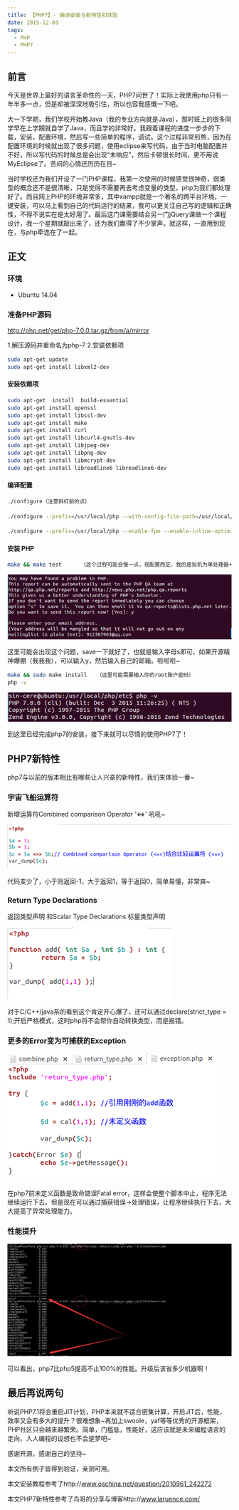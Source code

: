 ```yaml
---
title: 【PHP7】- 编译安装与新特性初体验
date: 2015-12-03
tags: 
  - PHP
  - PHP7
---
```


## 前言

今天是世界上最好的语言革命性的一天，PHP7问世了！实际上我使用php只有一年半多一点，但是却被深深地吸引住，所以也容我感慨一下吧。

大一下学期，我们学校开始教Java（我的专业方向就是Java），那时班上的很多同学早在上学期就自学了Java，而且学的非常好。我跟着课程的进度一步步的下载，安装，配置环境，然后写一些简单的程序，调试。这个过程非常煎熬，因为在配置环境的时候就出现了很多问题，使用eclipse来写代码，由于当时电脑配置并不好，所以写代码的时候总是会出现“未响应”，然后卡顿很长时间，更不用说MyEclipse了。苦闷的心情还历历在目~

当时学校还为我们开设了一门PHP课程，我第一次使用的时候感觉很神奇，弱类型的概念还不是很清晰，只是觉得不需要再去考虑变量的类型，php为我们都处理好了。而且网上PHP的环境非常多，其中xampp就是一个著名的跨平台环境，一键安装，可以马上看到自己的代码运行的结果，我可以更关注自己写的逻辑和正确性，不得不说实在是太好用了。最后这门课需要结合另一门jQuery课做一个课程设计，我一个星期就敲出来了，还为我们赢得了不少掌声。就这样，一直用到现在，与php牵连在了一起。

## 正文

### 环境
    
- Ubuntu 14.04

### 准备PHP源码

http://php.net/get/php-7.0.0.tar.gz/from/a/mirror

1.解压源码并重命名为php-7
2.安装依赖项

```bash
sudo apt-get update
sudo apt-get install libxml2-dev
```

#### 安装依赖项

```bash
sudo apt-get  install  build-essential
sudo apt-get install openssl 
sudo apt-get install libssl-dev 
sudo apt-get install make
sudo apt-get install curl
sudo apt-get install libcurl4-gnutls-dev
sudo apt-get install libjpeg-dev
sudo apt-get install libpng-dev
sudo apt-get install libmcrypt-dev
sudo apt-get install libreadline6 libreadline6-dev
```

#### 编译配置

```bash
./configure（注意斜杠前的点）

./configure --prefix=/usr/local/php --with-config-file-path=/usr/local/php/etc --enable-fpm --with-fpm-user=www --with-fpm-group=www --with-mysqli --with-pdo-mysql --with-iconv-dir --with-freetype-dir --with-jpeg-dir --with-png-dir --with-zlib --with-libxml-dir=/usr --enable-xml --disable-rpath --enable-bcmath --enable-shmop --enable-sysvsem --enable-inline-optimization --with-curl --enable-mbregex --enable-mbstring --with-mcrypt --enable-ftp --with-gd --enable-gd-native-ttf --with-openssl --with-mhash --enable-pcntl --enable-sockets --with-xmlrpc --enable-zip --enable-soap --without-pear --with-gettext --disable-fileinfo --enable-maintainer-zts  

./configure --prefix=/usr/local/php --enable-fpm --enable-inline-optimization --disable-debug --disable-rpath --enable-shared --enable-opcache  --with-mysql --with-mysqli --with-mysql-sock  --enable-pdo --with-pdo-mysql --with-gettext --enable-mbstring --with-iconv --with-mcrypt --with-mhash --with-openssl --enable-bcmath --enable-soap --with-libxml-dir --enable-pcntl --enable-shmop --enable-sysvmsg --enable-sysvsem --enable-sysvshm --enable-sockets --with-curl --with-zlib --enable-zip --enable-bz2 --with-readline --without-sqlite3 --without-pdo-sqlite --with-pear --with-libdir=/lib/x86_64-linux-gnu --with-gd --with-jpeg-dir=/usr/lib --enable-gd-native-ttf --enable-xml
```

#### 安装 PHP

```bash
make && make test      （这个过程可能会慢一点，视配置而定，我的虚拟机为单处理器+2G内存）
```

![](/images/20151203232056485.jpg)

这里可能会出现这个问题，save一下就好了，也就是输入字母s即可，如果开源精神爆棚（我我我），可以输入y，然后输入自己的邮箱。啦啦啦~

```bash
make && sudo make install   （这里可能需要输入你的root账户密码）
php -v
```

![](/images/20151203232255760.jpg)

到这里已经完成php7的安装，接下来就可以尽情的使用PHP7了！

## PHP7新特性

php7与以前的版本相比有哪些让人兴奋的新特性，我们来体验一番~

### 宇宙飞船运算符

新增运算符Combined comparison Operator '<=>' 吼吼~

![](/images/20151203231855632.jpg)

代码变少了，小于则返回-1，大于返回1，等于返回0，简单易懂，非常爽~

### Return Type Declarations  

返回类型声明 和Scalar Type Declarations 标量类型声明

![](/images/20151203231720195.jpg)

对于C/C++/java系的看到这个肯定开心爆了，还可以通过declare(strict_type = 1);开启严格模式，这时php将不会帮你自动转换类型，而是报错。

### 更多的Error变为可捕获的Exception

![](/images/20151203231410865.jpg)

在php7前未定义函数是致命错误Fatal error，这样会使整个脚本中止，程序无法继续运行下去。但是现在可以通过捕获错误->处理错误，让程序继续执行下去，大大提高了异常处理能力。


### 性能提升

![](/images/20151203231219865.png)

可以看出，php7比php5提高不止100%的性能。升级后该省多少机器啊！

## 最后再说两句

听说PHP7.1将会重启JIT计划，PHP本来就不适合密集计算，开启JIT后，性能，效率又会有多大的提升？很难想象~再加上swoole，yaf等等优秀的开源框架，PHP社区只会越来越繁荣。简单，门槛低，性能好，这应该就是未来编程语言的走向，人人编程的设想也不会是梦吧~

感谢开源，感谢自己的坚持~

本文所有例子皆得到验证，亲测可用。

本文安装教程参考了http://www.oschina.net/question/2010961_242272

本文PHP7新特性参考了鸟哥的分享与博客http://www.laruence.com/